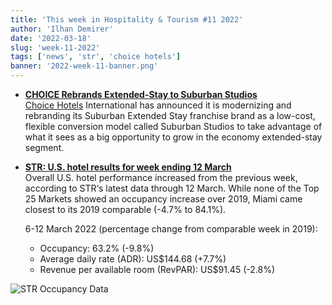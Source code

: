 ```yaml
---
title: 'This week in Hospitality & Tourism #11 2022'
author: 'Ilhan Demirer'
date: '2022-03-18'
slug: 'week-11-2022'
tags: ['news', 'str', 'choice hotels']
banner: '2022-week-11-banner.png'
---
```


- **[CHOICE Rebrands Extended-Stay to Suburban Studios](https://www.hotelsmag.com/news/choice-rebrands-extended-stay-to-suburban-studios/)**  
  [Choice Hotels](https://www.choicehotels.com/) International has announced it is modernizing and rebranding its Suburban Extended Stay franchise brand as a low-cost, flexible conversion model called Suburban Studios to take advantage of what it sees as a big opportunity to grow in the economy extended-stay segment.

- **[STR: U.S. hotel results for week ending 12 March](https://str.com/press-release/str-us-hotel-results-week-ending-12-march)**  
  Overall U.S. hotel performance increased from the previous week, according to STR‘s latest data through 12 March. While none of the Top 25 Markets showed an occupancy increase over 2019, Miami came closest to its 2019 comparable (-4.7% to 84.1%).
  
  6-12 March 2022 (percentage change from comparable week in 2019):

  - Occupancy: 63.2% (-9.8%)
  - Average daily rate (ADR): US$144.68 (+7.7%)
  - Revenue per available room (RevPAR): US$91.45 (-2.8%)

![STR Occupancy Data](/images/blogimages/2022-week-11-occupancy.png)
